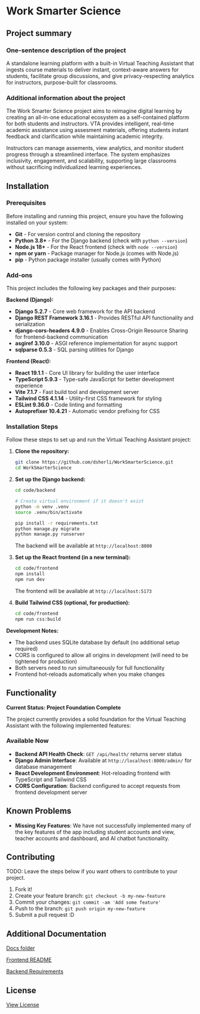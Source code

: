 # Work Smarter Science

## Project summary

### One-sentence description of the project

A standalone learning platform with a built-in Virtual Teaching Assistant that ingests course materials to deliver instant, context-aware answers for students, facilitate group discussions, and give privacy-respecting analytics for instructors, purpose-built for classrooms.

### Additional information about the project

The Work Smarter Science project aims to reimagine digital learning by creating an all-in-one educational ecosystem as a self-contained platform for both students and instructors. VTA provides intelligent, real-time academic assistance using assesment materials, offering students instant feedback and clarification while maintaining academic integrity.

Instructors can manage assements, view analytics, and monitor student progress through a streamlined interface. The system emphasizes inclusivity, engagement, and scalability, supporting large classrooms without sacrificing individualized learning experiences.

## Installation

### Prerequisites

Before installing and running this project, ensure you have the following installed on your system:

- **Git** - For version control and cloning the repository
- **Python 3.8+** - For the Django backend (check with `python --version`)
- **Node.js 18+** - For the React frontend (check with `node --version`)
- **npm or yarn** - Package manager for Node.js (comes with Node.js)
- **pip** - Python package installer (usually comes with Python) 

### Add-ons

This project includes the following key packages and their purposes:

**Backend (Django):**
- **Django 5.2.7** - Core web framework for the API backend
- **Django REST Framework 3.16.1** - Provides RESTful API functionality and serialization
- **django-cors-headers 4.9.0** - Enables Cross-Origin Resource Sharing for frontend-backend communication
- **asgiref 3.10.0** - ASGI reference implementation for async support
- **sqlparse 0.5.3** - SQL parsing utilities for Django

**Frontend (React):**
- **React 19.1.1** - Core UI library for building the user interface
- **TypeScript 5.9.3** - Type-safe JavaScript for better development experience
- **Vite 7.1.7** - Fast build tool and development server
- **Tailwind CSS 4.1.14** - Utility-first CSS framework for styling
- **ESLint 9.36.0** - Code linting and formatting
- **Autoprefixer 10.4.21** - Automatic vendor prefixing for CSS

### Installation Steps

Follow these steps to set up and run the Virtual Teaching Assistant project:

1. **Clone the repository:**
   ```bash
   git clone https://github.com/dsherli/WorkSmarterScience.git
   cd WorkSmarterScience
   ```

2. **Set up the Django backend:**
   ```bash
   cd code/backend

   # Create virtual environment if it doesn't exist
   python -m venv .venv
   source .venv/bin/activate

   pip install -r requirements.txt
   python manage.py migrate
   python manage.py runserver
   ```
   The backend will be available at `http://localhost:8000`

3. **Set up the React frontend (in a new terminal):**
   ```bash
   cd code/frontend
   npm install
   npm run dev
   ```
   The frontend will be available at `http://localhost:5173`

4. **Build Tailwind CSS (optional, for production):**
   ```bash
   cd code/frontend
   npm run css:build
   ```

**Development Notes:**
- The backend uses SQLite database by default (no additional setup required)
- CORS is configured to allow all origins in development (will need to be tightened for production)
- Both servers need to run simultaneously for full functionality
- Frontend hot-reloads automatically when you make changes 


## Functionality

**Current Status: Project Foundation Complete**

The project currently provides a solid foundation for the Virtual Teaching Assistant with the following implemented features:

### Available Now
- **Backend API Health Check**: `GET /api/health/` returns server status
- **Django Admin Interface**: Available at `http://localhost:8000/admin/` for database management
- **React Development Environment**: Hot-reloading frontend with TypeScript and Tailwind CSS
- **CORS Configuration**: Backend configured to accept requests from frontend development server


## Known Problems

- **Missing Key Features**: We have not successfully implemented many of the key features of the app including student accounts and view, teacher accounts and dashboard, and AI chatbot functionality. 


## Contributing

TODO: Leave the steps below if you want others to contribute to your project.

1. Fork it!
2. Create your feature branch: `git checkout -b my-new-feature`
3. Commit your changes: `git commit -am 'Add some feature'`
4. Push to the branch: `git push origin my-new-feature`
5. Submit a pull request :D

## Additional Documentation

[Docs folder](docs)

[Frontend README](code\frontend\README.md)

[Backend Requirements](code/backend/requirements.txt)

## License
[View License](LICENSE.txt)

